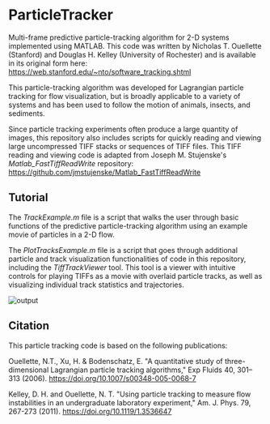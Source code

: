 # ParticleTracker
Multi-frame predictive particle-tracking algorithm for 2-D systems implemented using MATLAB. This code was written by Nicholas T. Ouellette (Stanford) and Douglas H. Kelley (University of Rochester) and is available in its original form here: https://web.stanford.edu/~nto/software_tracking.shtml

This particle-tracking algorithm was developed for Lagrangian particle tracking for flow visualization, but is broadly applicable to a variety of systems and has been used to follow the motion of animals, insects, and sediments. 

Since particle tracking experiments often produce a large quantity of images, this repository also includes scripts for quickly reading and viewing large uncompressed TIFF stacks or sequences of TIFF files. This TIFF reading and viewing code is adapted from Joseph M. Stujenske's *Matlab_FastTiffReadWrite* repository: https://github.com/jmstujenske/Matlab_FastTiffReadWrite

## Tutorial
The *TrackExample.m* file is a script that walks the user through basic functions of the predictive particle-tracking algorithm using an example movie of particles in a 2-D flow. 

The *PlotTracksExample.m* file is a script that goes through additional particle and track visualization functionalities of code in this repository, including the *TiffTrackViewer* tool. This tool is a viewer with intuitive controls for playing TIFFs as a movie with overlaid particle tracks, as well as visualizing individual track statistics and trajectories.

![output](particle_track_mov.gif)

## Citation
This particle tracking code is based on the following publications: 

Ouellette, N.T., Xu, H. & Bodenschatz, E. "A quantitative study of three-dimensional Lagrangian particle tracking algorithms," Exp Fluids 40, 301–313 (2006). https://doi.org/10.1007/s00348-005-0068-7

Kelley, D. H. and Ouellette, N. T. "Using particle tracking to measure flow instabilities in an undergraduate laboratory experiment," Am. J. Phys. 79, 267-273 (2011). https://doi.org/10.1119/1.3536647
